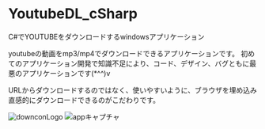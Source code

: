 # YoutubeDL_cSharp
C#でYOUTUBEをダウンロードするwindowsアプリケーション

youtubeの動画をmp3/mp4でダウンロードできるアプリケーションです。
初めてのアプリケーション開発で知識不足により、コード、デザイン、バグともに最悪のアプリケーションです(*^^)v

URLからダウンロードするのではなく、使いやすいように、ブラウザを埋め込み直感的にダウンロードできるのがこだわりです。


![downconLogo](https://user-images.githubusercontent.com/86332503/141221838-22de9750-512e-431c-9d1b-1c6cc433c3ee.PNG)
![appキャプチャ](https://user-images.githubusercontent.com/86332503/141221844-722401ff-4dbd-46bd-892a-e09787cd73e8.PNG)
